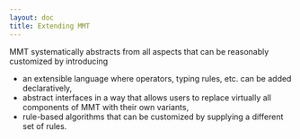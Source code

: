 ```yaml
---
layout: doc
title: Extending MMT
---
```


MMT systematically abstracts from all aspects that can be reasonably customized by introducing
* an extensible language where operators, typing rules, etc. can be added declaratively,
* abstract interfaces in a way that allows users to replace virtually all components of MMT with their own variants,
* rule-based algorithms that can be customized by supplying a different set of rules.

